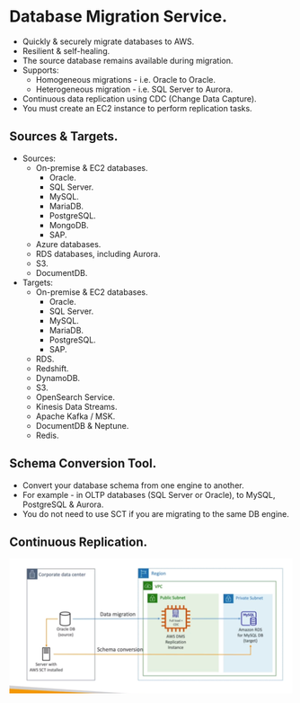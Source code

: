 # **Database Migration Service.**

* Quickly & securely migrate databases to AWS.
* Resilient & self-healing.
* The source database remains available during migration.
* Supports:
    * Homogeneous migrations - i.e. Oracle to Oracle.
    * Heterogeneous migration - i.e. SQL Server to Aurora.
* Continuous data replication using CDC (Change Data Capture).
* You must create an EC2 instance to perform replication tasks.

## **Sources & Targets.**

* Sources:
    * On-premise & EC2 databases.
        * Oracle.
        * SQL Server.
        * MySQL.
        * MariaDB.
        * PostgreSQL.
        * MongoDB.
        * SAP.
    * Azure databases.
    * RDS databases, including Aurora.
    * S3.
    * DocumentDB.
* Targets:
    * On-premise & EC2 databases.
        * Oracle.
        * SQL Server.
        * MySQL.
        * MariaDB.
        * PostgreSQL.
        * SAP.
    * RDS.
    * Redshift.
    * DynamoDB.
    * S3.
    * OpenSearch Service.
    * Kinesis Data Streams.
    * Apache Kafka / MSK.
    * DocumentDB & Neptune.
    * Redis.

## **Schema Conversion Tool.**

* Convert your database schema from one engine to another.
* For example - in OLTP databases (SQL Server or Oracle), to MySQL, PostgreSQL & Aurora.
* You do not need to use SCT if you are migrating to the same DB engine.

## **Continuous Replication.**

<img src='./images/DMSContinuousReplication.png'>